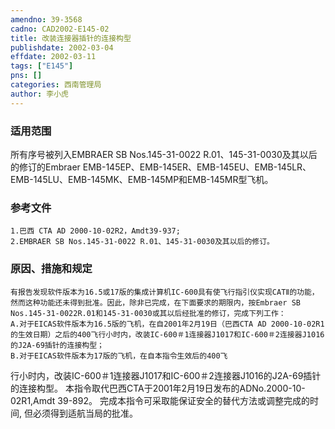 ```yaml
---
amendno: 39-3568  
cadno: CAD2002-E145-02  
title: 改装连接器插针的连接构型  
publishdate: 2002-03-04  
effdate: 2002-03-11  
tags: ["E145"]  
pns: []  
categories: 西南管理局  
author: 李小虎  
---
```

  
### 适用范围  
所有序号被列入EMBRAER SB Nos.145-31-0022 R.01、145-31-0030及其以后的修订的Embraer EMB-145EP、EMB-145ER、EMB-145EU、EMB-145LR、EMB-145LU、EMB-145MK、EMB-145MP和EMB-145MR型飞机。  
  
<!--more-->  
### 参考文件  
    1.巴西 CTA AD 2000-10-02R2，Amdt39-937;  
    2.EMBRAER SB Nos.145-31-0022 R.01、145-31-0030及其以后的修订。  
  
### 原因、措施和规定  
    有报告发现软件版本为16.5或17版的集成计算机IC-600具有使飞行指引仪实现CATⅡ的功能，然而这种功能还未得到批准。因此，除非已完成，在下面要求的期限内，按Embraer SB Nos.145-31-0022R.01和145-31-0030或其以后经批准的修订，完成下列工作：  
    A.对于EICAS软件版本为16.5版的飞机，在自2001年2月19日（巴西CTA AD 2000-10-02R1的生效日期）之后的400飞行小时内，改装IC-600＃1连接器J1017和IC-600＃2连接器J1016的J2A-69插针的连接构型；  
    B.对于EICAS软件版本为17版的飞机，在自本指令生效后的400飞  
  
行小时内，改装IC-600＃1连接器J1017和IC-600＃2连接器J1016的J2A-69插针的连接构型。 本指令取代巴西CTA于2001年2月19日发布的ADNo.2000-10-02R1,Amdt 39-892。     完成本指令可采取能保证安全的替代方法或调整完成的时间, 但必须得到适航当局的批准。  
